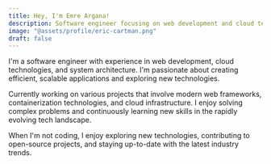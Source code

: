 ```yaml
---
title: Hey, I'm Emre Argana!
description: Software engineer focusing on web development and cloud technologies
image: "@assets/profile/eric-cartman.png"
draft: false
---
```


I'm a software engineer with experience in web development, cloud technologies, and system architecture. I'm passionate about creating efficient, scalable applications and exploring new technologies.

Currently working on various projects that involve modern web frameworks, containerization technologies, and cloud infrastructure. I enjoy solving complex problems and continuously learning new skills in the rapidly evolving tech landscape.

When I'm not coding, I enjoy exploring new technologies, contributing to open-source projects, and staying up-to-date with the latest industry trends.
